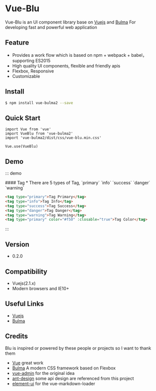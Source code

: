 # Vue-Blu

Vue-Blu is an UI component library base on [Vuejs](http://www.vuejs.org/) and [Bulma](http://bulma.io/) For
developing fast and powerful web application

## Feature

- Provides a work flow which is based on npm + webpack + babel，supporting ES2015
- High quality UI components, flexible and friendly apis
- Flexbox, Responsive
- Customizable

## Install

```bash
$ npm install vue-bulma2 --save
```

## Quick Start


```
import Vue from 'vue'
import VueBlu from 'vue-bulma2'
import 'vue-bulma2/dist/css/vue-blu.min.css'

Vue.use(VueBlu)

```

## Demo

::: demo
<summary>
  #### Tag
  * There are 5 types of Tag, `primary` `info` `success` `danger` `warning`
</summary>

```html
<tag type="primary">Tag Primary</tag>
<tag type="info">Tag Info</tag>
<tag type="success">Tag Success</tag>
<tag type="danger">Tag Danger</tag>
<tag type="warning">Tag Warning</tag>
<tag type="primary" color="#f50" :closable="true">Tag Color</tag>
```
:::


## Version

- 0.2.0

## Compatibility

- Vuejs(2.1.x)
- Modern browsers and IE10+

## Useful Links

- [Vuejs](http://www.vuejs.org)
- [Bulma](http://bulma.io/)

## Credits
Blu is inspired or powered by these people or projects so I want to thank them

- [Vue](https://github.com/vuejs/vue) great work
- [Bulma](https://github.com/jgthms/bulma) A modern CSS framework based on Flexbox
- [vue-admin](https://github.com/vue-bulma/vue-admin) for the original idea
- [ant-design](https://github.com/ant-design/ant-design) some api design are referenced from this project
- [element-ui](http://github.com/elemefe) for the vue-markdown-loader


<script>
export default {
  methods: {
    onAffix(status) {
      console.log(status);
    },
    toggle() {
      this.isShow = !this.isShow;
    },
    openNotify() {
      this.$notify.open({
        title: '提示信息',
        type: 'success',
        duration: 50000,
      });
    },
    click() {
      console.log(this);
    },
  },
  data() {
    return {
      disabled: true,
      tabShow: true,
      isShow: false,
      percent: 45,
    };
  },
};
</script>
